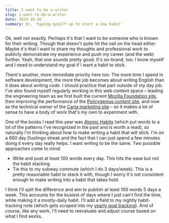 ```yaml
---
title: I want to be a writer
slug: i-want-to-be-a-writer
date: 2024-10-26
summary: Or, 'hyping myself up to start a new habit'
---
```


Ok, well not exactly. Perhaps it's that I want to be someone who is known for their writing. Though that doesn't quite hit the nail on the head either. Maybe it's that I want to share my thoughts and professional work to publicly demonstrate my experience and push my career (and the web) further. Yeah, that one sounds pretty good. It's on-brand, too: I know myself and I need to understand my goal if I want a habit to stick.

There's another, more immediate priority here too: The more time I spend in software development, the more the job becomes about writing English than it does about writing code. I should practice that part outside of my day job. I've also found myself regularly working in this web content space – leading the engineering team as we first built the current [Mozilla Foundation site](https://foundation.mozilla.org), then improving the performance of the [Policygenius content site](https://policygenius.com), and now as the technical owner of the [Carta marketing site](https://carta.com) – so it makes a lot of sense to have a body of work that's my own to experiment with.

One of the books I read this year was [Atomic Habits](https://jamesclear.com/atomic-habits) (which put words to a lot of the patterns I've recognized in the past and is worth a read), so naturally I'm thinking about how to make writing a habit that will stick. I'm on a 660 day Duolingo streak and the fact that I can just spend a few minutes doing it every day really helps. I want writing to be the same. Two possible approaches come to mind:

- Write and post at least 100 words every day. This hits the ease but not the habit stacking
- Tie this to my subway commute (which I do 3 days/week). This is a pretty reasonable habit to stack it with, though I worry it's not consistent enough to make writing into a habit that takes hold.

I think I'll split the difference and aim to publish at least 100 words 5 days a week. This accounts for the busiest of days where I just can't find the time, while making it a mostly-daily habit. I'll add a field to my nightly habit-tracking note (which gets scraped into my [yearly goal tracking](https://alanmooiman.com/blog/personal-goal-tracking)). And of course, like any work, I'll need to reevaluate and adjust course based on what I find works.
